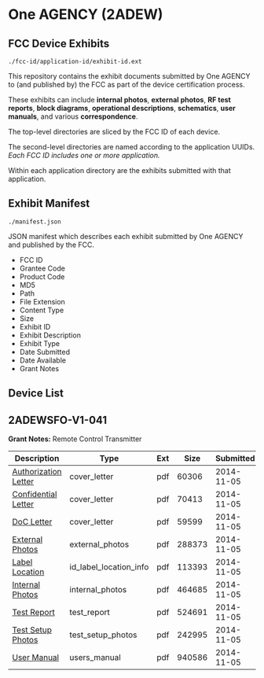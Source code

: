 # One AGENCY (2ADEW)
## FCC Device Exhibits

```
./fcc-id/application-id/exhibit-id.ext
```

This repository contains the exhibit documents submitted by One AGENCY to (and published by) the FCC as part of the device certification process.

These exhibits can include **internal photos**, **external photos**, **RF test reports**, **block diagrams**, **operational descriptions**, **schematics**, **user manuals**, and various **correspondence**.

The top-level directories are sliced by the FCC ID of each device.

The second-level directories are named according to the application UUIDs. *Each FCC ID includes one or more application.*

Within each application directory are the exhibits submitted with that application. 

## Exhibit Manifest

```
./manifest.json
```

JSON manifest which describes each exhibit submitted by One AGENCY and published by the FCC.

- FCC ID
- Grantee Code
- Product Code
- MD5
- Path
- File Extension
- Content Type
- Size
- Exhibit ID
- Exhibit Description
- Exhibit Type
- Date Submitted
- Date Available
- Grant Notes

## Device List
## 2ADEWSFO-V1-041
**Grant Notes:** Remote Control Transmitter

| Description | Type | Ext | Size | Submitted | Available |
| ----------- | ---- | --- | ---- | --------- | --------- |
| [Authorization Letter](2ADEWSFO-V1-041/76959768c3103bb18205535b67fd51c1/2436217.pdf) | cover_letter | pdf | 60306 | 2014-11-05 | 2014-11-05 |
| [Confidential Letter](2ADEWSFO-V1-041/76959768c3103bb18205535b67fd51c1/2436218.pdf) | cover_letter | pdf | 70413 | 2014-11-05 | 2014-11-05 |
| [DoC Letter](2ADEWSFO-V1-041/76959768c3103bb18205535b67fd51c1/2436219.pdf) | cover_letter | pdf | 59599 | 2014-11-05 | 2014-11-05 |
| [External Photos](2ADEWSFO-V1-041/76959768c3103bb18205535b67fd51c1/2417813.pdf) | external_photos | pdf | 288373 | 2014-11-05 | 2014-11-05 |
| [Label Location](2ADEWSFO-V1-041/76959768c3103bb18205535b67fd51c1/2436222.pdf) | id_label_location_info | pdf | 113393 | 2014-11-05 | 2014-11-05 |
| [Internal Photos](2ADEWSFO-V1-041/76959768c3103bb18205535b67fd51c1/2417814.pdf) | internal_photos | pdf | 464685 | 2014-11-05 | 2014-11-05 |
| [Test Report](2ADEWSFO-V1-041/76959768c3103bb18205535b67fd51c1/2436223.pdf) | test_report | pdf | 524691 | 2014-11-05 | 2014-11-05 |
| [Test Setup Photos](2ADEWSFO-V1-041/76959768c3103bb18205535b67fd51c1/2436224.pdf) | test_setup_photos | pdf | 242995 | 2014-11-05 | 2014-11-05 |
| [User Manual](2ADEWSFO-V1-041/76959768c3103bb18205535b67fd51c1/2436225.pdf) | users_manual | pdf | 940586 | 2014-11-05 | 2014-11-05 |
